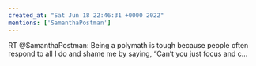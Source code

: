 ```yaml
---
created_at: "Sat Jun 18 22:46:31 +0000 2022"
mentions: ['SamanthaPostman']
---
```


RT @SamanthaPostman: Being a polymath is tough because people often respond to all I do and shame me by saying, “Can’t you just focus and c…